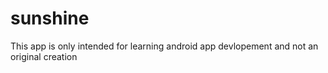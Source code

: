 # sunshine

This app is only intended for learning android app devlopement and not an original creation

